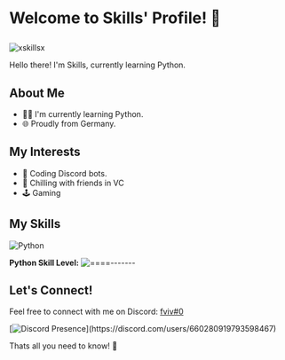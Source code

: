 # Welcome to Skills' Profile! 👋<p align="right">
  <img align="center" src="https://komarev.com/ghpvc/?username=xskillsx&label=Profile%20views&color=0e75b6&style=flat" alt="xskillsx"/>
</p>

Hello there! I'm Skills, currently learning Python.

## About Me
- 👨‍💻 I'm currently learning Python.
- 🌐 Proudly from Germany.

## My Interests
- 🤖 Coding Discord bots.
- 🎤 Chilling with friends in VC
- 🕹️ Gaming
  
## My Skills
![Python](https://img.shields.io/badge/Python-3670A0?style=for-the-badge&logo=python&logoColor=white)

**Python Skill Level:** ![====-------](https://progress-bar.dev/15/)

## Let's Connect!
Feel free to connect with me on Discord: [fviv#0](https://discord.com/users/660280919793598467)

[![Discord Presence](https://lanyard-profile-readme.vercel.app/api/660280919793598467?theme=light&bg=2a2a2a&animated=false&hideDiscrim=true&borderRadius=30px&idleMessage=Probably%20doing%20something%20else...)](https://discord.com/users/660280919793598467)

Thats all you need to know! 🚀
